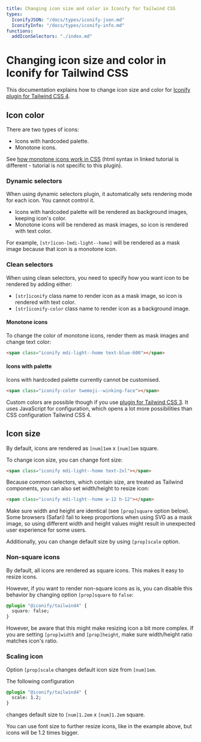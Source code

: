 ```yaml
title: Changing icon size and color in Iconify for Tailwind CSS
types:
  IconifyJSON: "/docs/types/iconify-json.md"
  IconifyInfo: "/docs/types/iconify-info.md"
functions:
  addIconSelectors: "./index.md"
```

# Changing icon size and color in Iconify for Tailwind CSS

This documentation explains how to change icon size and color for [Iconify plugin for Tailwind CSS 4](./index.md).

## Icon color

There are two types of icons:

- Icons with hardcoded palette.
- Monotone icons.

See [how monotone icons work in CSS](../../index.md#monotone) (html syntax in linked tutorial is different - tutorial is not specific to this plugin).

### Dynamic selectors

When using dynamic selectors plugin, it automatically sets rendering mode for each icon. You cannot control it.

- Icons with hardcoded palette will be rendered as background images, keeping icon's color.
- Monotone icons will be rendered as mask images, so icon is rendered with text color.

For example, `[str]icon-[mdi-light--home]` will be rendered as a mask image because that icon is a monotone icon.

### Clean selectors

When using clean selectors, you need to specify how you want icon to be rendered by adding either:

- `[str]iconify` class name to render icon as a mask image, so icon is rendered with text color.
- `[str]iconify-color` class name to render icon as a background image.

#### Monotone icons

To change the color of monotone icons, render them as mask images and change text color:

```html
<span class="iconify mdi-light--home text-blue-600"></span>
```

#### Icons with palette

Icons with hardcoded palette currently cannot be customised.

```html
<span class="iconify-color twemoji--winking-face"></span>
```

Custom colors are possible though if you use [plugin for Tailwind CSS 3](../iconify/customise.md).
It uses JavaScript for configuration, which opens a lot more possibilities than CSS configuration Tailwind CSS 4.

## Icon size

By default, icons are rendered as `[num]1em` x `[num]1em` square.

To change icon size, you can change font size:

```html
<span class="iconify mdi-light--home text-2xl"></span>
```

Because common selectors, which contain size, are treated as Tailwind components,
you can also set width/height to resize icon:

```html
<span class="iconify mdi-light--home w-12 h-12"></span>
```

Make sure width and height are identical (see `[prop]square` option below).
Some browsers (Safari) fail to keep proportions when using SVG as a mask image,
so using different width and height values might result in unexpected user experience for some users.

Additionally, you can change default size by using `[prop]scale` option.

### Non-square icons

By default, all icons are rendered as square icons. This makes it easy to resize icons.

However, if you want to render non-square icons as is, you can disable this
behavior by changing option `[prop]square` to `false`:

```css
@plugin "@iconify/tailwind4" {
  square: false;
}
```

However, be aware that this might make resizing icon a bit more complex.
If you are setting `[prop]width` and `[prop]height`, make sure width/height ratio matches icon's ratio.

### Scaling icon

Option `[prop]scale` changes default icon size from `[num]1em`.

The following configuration

```css
@plugin "@iconify/tailwind4" {
  scale: 1.2;
}
```

changes default size to `[num]1.2em` x `[num]1.2em` square.

You can use font size to further resize icons, like in the example above, but icons will be 1.2 times bigger.

